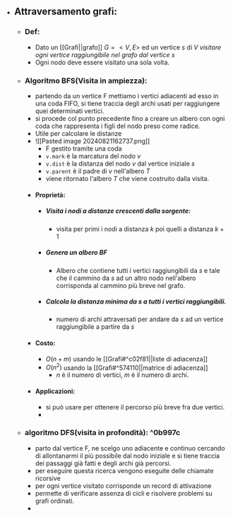 - ## Attraversamento grafi:
	- ### Def:
		- Dato un [[Grafi||grafo]] $G=<V,E>$ ed un vertice _$s$_ di $V$ _visitare ogni vertice raggiungibile nel grafo dal vertice s_ 
		- Ogni nodo deve essere visitato una sola volta.
	- ### Algoritmo BFS(Visita in ampiezza):
		- partendo da un vertice F mettiamo i vertici adiacenti ad esso in una coda FIFO, si tiene traccia degli archi usati per raggiungere quei determinati vertici.
		- si procede col punto precedente fino a creare un albero con ogni coda che rappresenta i figli del nodo preso come radice. 
		- Utile per calcolare le distanze
		- ![[Pasted image 20240821162737.png]]
			- F gestito tramite una coda
			- `v.mark` è la marcatura del nodo _v_
			- `v.dist` è la distanza del nodo _v_ dal vertice iniziale _s_
			- `v.parent` è il padre di _v_ nell'albero _T_ 
			- viene ritornato l'albero _T_ che viene costruito dalla visita.
		- #### Proprietà:
			- ##### Visita i nodi a distanze crescenti dalla sorgente:
				- visita per primi i nodi a distanza $k$ poi quelli a distanza $k+1$
			- ##### Genera un albero BF
				- Albero che contiene tutti i vertici raggiungibili da _s_ e tale che il cammino da _s_ ad un altro nodo nell'albero corrisponda al cammino più breve nel grafo.
			- ##### Calcola la distanza minima da s a tutti i vertici raggiungibili.
				- numero di archi attraversati per andare da _s_ ad un vertice raggiungibile a partire da _s_
		- #### Costo: 
			- $O(n+m)$ usando le [[Grafi#^c02f81||liste di adiacenza]]
			- $O(n^{2})$ usando la [[Grafi#^574110||matrice di adiacenza]]
				- _n_ è il numero di vertici, _m_ è il numero di archi.
		- #### Applicazioni:
			- si può usare per ottenere il percorso più breve fra due vertici.
			- 
	- ### algoritmo DFS(visita in profondità): ^0b997c
		- parto dal vertice F, ne scelgo uno adiacente e continuo cercando di allontanarmi il più possibile dal nodo iniziale e si tiene traccia dei passaggi già fatti e degli archi già percorsi. 
		- per eseguire questa ricerca vengono eseguite delle chiamate ricorsive
		- per ogni vertice visitato corrisponde un record di attivazione 
		- permette di verificare assenza di cicli e risolvere problemi su grafi ordinati.
		- 